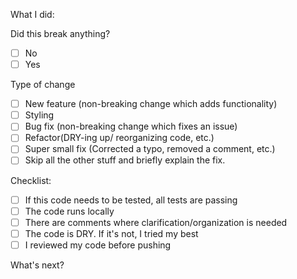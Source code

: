 What I did:

Did this break anything?

- [ ] No
- [ ]  Yes

Type of change

- [ ]  New feature (non-breaking change which adds functionality)
- [ ]  Styling 
- [ ]  Bug fix (non-breaking change which fixes an issue)
- [ ]  Refactor(DRY-ing up/ reorganizing code, etc.)
- [ ]  Super small fix (Corrected a typo, removed a comment, etc.)
- [ ]  Skip all the other stuff and briefly explain the fix.

Checklist:

- [ ]  If this code needs to be tested, all tests are passing
- [ ]  The code runs locally
- [ ]  There are comments where clarification/organization is needed
- [ ]  The code is DRY. If it's not, I tried my best
- [ ]  I reviewed my code before pushing

What's next?
